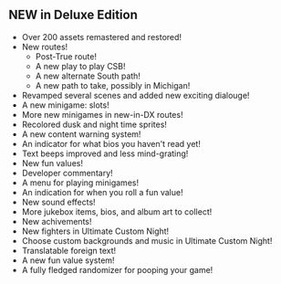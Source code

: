 ## NEW in Deluxe Edition

- Over 200 assets remastered and restored!
- New routes!
    - Post-True route!
    - A new play to play CSB! 
    - A new alternate South path!
    - A new path to take, possibly in Michigan!
- Revamped several scenes and added new exciting dialouge!
- A new minigame: slots!
- More new minigames in new-in-DX routes!
- Recolored dusk and night time sprites!
- A new content warning system!
- An indicator for what bios you haven't read yet!
- Text beeps improved and less mind-grating!
- New fun values!
- Developer commentary!
- A menu for playing minigames!
- An indication for when you roll a fun value!
- New sound effects!
- More jukebox items, bios, and album art to collect!
- New achivements!
- New fighters in Ultimate Custom Night!
- Choose custom backgrounds and music in Ultimate Custom Night!
- Translatable foreign text!
- A new fun value system!
- A fully fledged randomizer for pooping your game!
